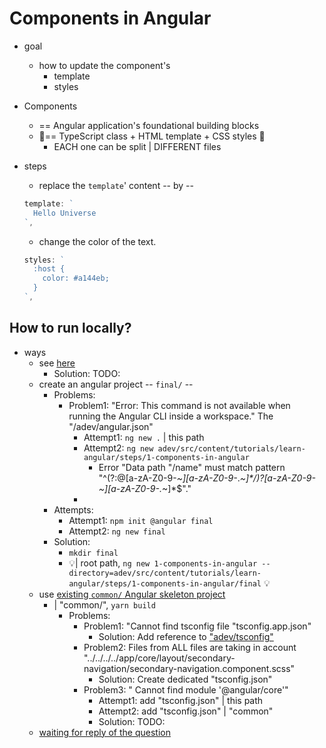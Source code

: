 # Components in Angular

* goal
  * how to update the component's
    * template
    * styles 

* Components
  * == Angular application's foundational building blocks 
  * 👀== TypeScript class + HTML template + CSS styles 👀
    * EACH one can be split | DIFFERENT files

* steps
  * replace the `template`' content -- by --

  ```ts
  template: `
    Hello Universe
  `,
  ```
 
  * change the color of the text.

  ```ts
  styles: `
    :host {
      color: #a144eb;
    }
  `,
  ```

## How to run locally?

* ways
  * see [here](/adev/README.md#how-to-generate-a-specific-example-project-locally)
    * Solution: TODO:
  * create an angular project -- `final/` --
    * Problems:
      * Problem1: "Error: This command is not available when running the Angular CLI inside a workspace." The "/adev/angular.json"
        * Attempt1: `ng new .` | this path
        * Attempt2: `ng new adev/src/content/tutorials/learn-angular/steps/1-components-in-angular`
          * Error "Data path "/name" must match pattern "^(?:@[a-zA-Z0-9-*~][a-zA-Z0-9-*._~]*/)?[a-zA-Z0-9-~][a-zA-Z0-9-._~]*$"."
        * 
    * Attempts:
      * Attempt1: `npm init @angular final`
      * Attempt2: `ng new final`
    * Solution: 
      * `mkdir final`
      * 💡| root path, `ng new 1-components-in-angular --directory=adev/src/content/tutorials/learn-angular/steps/1-components-in-angular/final` 💡
  * use [existing `common/` Angular skeleton project](../../common)
    * | "common/", `yarn build`
      * Problems:
        * Problem1: "Cannot find tsconfig file "tsconfig.app.json"
          * Solution: Add reference to ["adev/tsconfig"](/adev/tsconfig.app.json)
        * Problem2: Files from ALL files are taking in account "../../../../app/core/layout/secondary-navigation/secondary-navigation.component.scss"
          * Solution: Create dedicated "tsconfig.json"
        * Problem3: " Cannot find module '@angular/core'"
          * Attempt1: add "tsconfig.json" | this path
          * Attempt2: add "tsconfig.json" | "common"
          * Solution: TODO:
  * [waiting for reply of the question](https://discord.com/channels/748677963142135818/762717176142495814/1330602931694866483)
